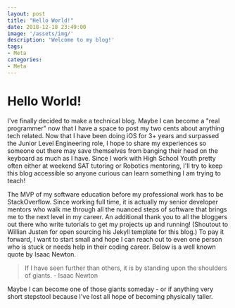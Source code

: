 ```yaml
---
layout: post
title: "Hello World!"
date: 2018-12-18 23:49:00
image: '/assets/img/'
description: 'Welcome to my blog!'
tags:
- Meta
categories:
- Meta
---
```


# Hello World!

I've finally decided to make a technical blog.  Maybe I can become a "real programmer" now that I have a space to post my two cents about anything tech related.  Now that I have been doing iOS for 3+ years and surpassed the Junior Level Engineering role, I hope to share my experiences so someone out there may save themselves from banging their head on the keyboard as much as I have.  Since I work with High School Youth pretty often either at weekend SAT tutoring or Robotics mentoring, I'll try to keep this blog accessible so anyone curious can learn something I am trying to teach!

The MVP of my software education before my professional work has to be StackOverflow.  Since working full time, it is actually my senior developer mentors who walk me through all the nuanced steps of software that brings me to the next level in my career.  An additional thank you to all the bloggers out there who write tutorials to get my projects up and running!  (Shoutout to Willian Justen for open sourcing his Jekyll template for this blog.) To pay it forward, I want to start small and hope I can reach out to even one person who is stuck or needs help in their coding career.  Below is a well known quote by Isaac Newton.

> If I have seen further than others, it is by standing upon the shoulders of giants. - Isaac Newton

Maybe I can become one of those giants someday - or if anything very short stepstool because I've lost all hope of becoming physically taller.
